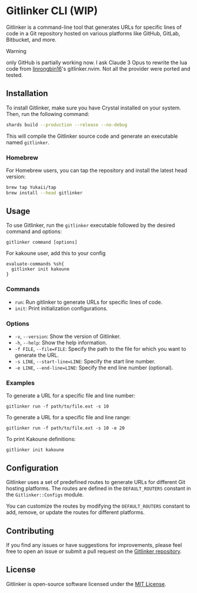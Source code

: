 # Gitlinker CLI (WIP)

Gitlinker is a command-line tool that generates URLs for specific lines of code in a Git repository hosted on various platforms like GitHub, GitLab, Bitbucket, and more.

> [!WARNING]
> only GitHub is partially working now. I ask Claude 3 Opus to rewrite the lua code from [linrongbin16](https://github.com/linrongbin16/gitlinker.nvim)'s gitlinker.nvim. Not all the provider were ported and tested.

## Installation

To install Gitlinker, make sure you have Crystal installed on your system. Then, run the following command:

```bash
shards build --production --release --no-debug
```

This will compile the Gitlinker source code and generate an executable named `gitlinker`.

### Homebrew

For Homebrew users, you can tap the repository and install the latest head version:

```bash
brew tap Yukaii/tap
brew install --head gitlinker
```

## Usage

To use Gitlinker, run the `gitlinker` executable followed by the desired command and options:

```
gitlinker command [options]
```

For kakoune user, add this to your config

```
evaluate-commands %sh{
  gitlinker init kakoune
}
```

### Commands

- `run`: Run gitlinker to generate URLs for specific lines of code.
- `init`: Print initialization configurations.

### Options

- `-v`, `--version`: Show the version of Gitlinker.
- `-h`, `--help`: Show the help information.
- `-f FILE`, `--file=FILE`: Specify the path to the file for which you want to generate the URL.
- `-s LINE`, `--start-line=LINE`: Specify the start line number.
- `-e LINE`, `--end-line=LINE`: Specify the end line number (optional).

### Examples

To generate a URL for a specific file and line number:

```
gitlinker run -f path/to/file.ext -s 10
```

To generate a URL for a specific file and line range:

```
gitlinker run -f path/to/file.ext -s 10 -e 20
```

To print Kakoune definitions:

```
gitlinker init kakoune
```

## Configuration

Gitlinker uses a set of predefined routes to generate URLs for different Git hosting platforms. The routes are defined in the `DEFAULT_ROUTERS` constant in the `Gitlinker::Configs` module.

You can customize the routes by modifying the `DEFAULT_ROUTERS` constant to add, remove, or update the routes for different platforms.

## Contributing

If you find any issues or have suggestions for improvements, please feel free to open an issue or submit a pull request on the [Gitlinker repository](https://github.com/your/repository).

## License

Gitlinker is open-source software licensed under the [MIT License](https://opensource.org/licenses/MIT).

